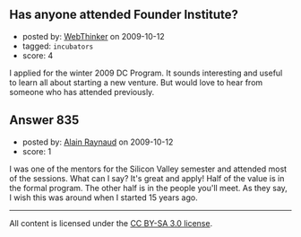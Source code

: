 ## Has anyone attended Founder Institute?

- posted by: [WebThinker](https://stackexchange.com/users/-1/506-webthinker) on 2009-10-12
- tagged: `incubators`
- score: 4

I applied for the winter 2009 DC Program. It sounds interesting and useful to learn all about starting a new venture. But would love to hear from someone who has attended previously.


## Answer 835

- posted by: [Alain Raynaud](https://stackexchange.com/users/-1/502-alain-raynaud) on 2009-10-12
- score: 1

I was one of the mentors for the Silicon Valley semester and attended most of the sessions. What can I say? It's great and apply! Half of the value is in the formal program. The other half is in the people you'll meet. As they say, I wish this was around when I started 15 years ago.



---

All content is licensed under the [CC BY-SA 3.0 license](https://creativecommons.org/licenses/by-sa/3.0/).
